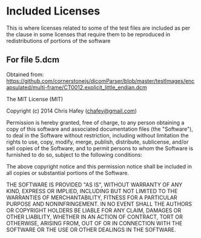 # Included Licenses

This is where licenses related to some of the test files are included as per the 
clause in some licenses that require them to be reproduced in redistributions of
portions of the software

## For file 5.dcm
Obtained from: https://github.com/cornerstonejs/dicomParser/blob/master/testImages/encapsulated/multi-frame/CT0012.explicit_little_endian.dcm


The MIT License (MIT)

Copyright (c) 2014 Chris Hafey (chafey@gmail.com)

Permission is hereby granted, free of charge, to any person obtaining a copy
of this software and associated documentation files (the "Software"), to deal
in the Software without restriction, including without limitation the rights
to use, copy, modify, merge, publish, distribute, sublicense, and/or sell
copies of the Software, and to permit persons to whom the Software is
furnished to do so, subject to the following conditions:

The above copyright notice and this permission notice shall be included in all
copies or substantial portions of the Software.

THE SOFTWARE IS PROVIDED "AS IS", WITHOUT WARRANTY OF ANY KIND, EXPRESS OR
IMPLIED, INCLUDING BUT NOT LIMITED TO THE WARRANTIES OF MERCHANTABILITY,
FITNESS FOR A PARTICULAR PURPOSE AND NONINFRINGEMENT. IN NO EVENT SHALL THE
AUTHORS OR COPYRIGHT HOLDERS BE LIABLE FOR ANY CLAIM, DAMAGES OR OTHER
LIABILITY, WHETHER IN AN ACTION OF CONTRACT, TORT OR OTHERWISE, ARISING FROM,
OUT OF OR IN CONNECTION WITH THE SOFTWARE OR THE USE OR OTHER DEALINGS IN THE
SOFTWARE.
